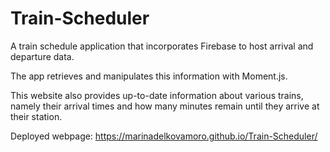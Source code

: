 # Train-Scheduler

A train schedule application that incorporates Firebase to host arrival and departure data.

The app retrieves and manipulates this information with Moment.js. 

This website also provides up-to-date information about various trains, namely their arrival times and how many minutes remain until they arrive at their station.

Deployed webpage: https://marinadelkovamoro.github.io/Train-Scheduler/
